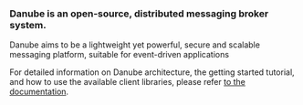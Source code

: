 
### Danube is an open-source, distributed messaging broker system. 
Danube aims to be a lightweight yet powerful, secure and scalable messaging platform, suitable for event-driven applications

For detailed information on Danube architecture, the getting started tutorial, and how to use the available client libraries, please refer [to the documentation](https://danube-docs.dev-state.com/).
